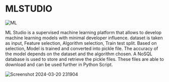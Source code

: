 # MLSTUDIO
![ML](https://github.com/kvtharunkumar/MLSTUDIO/assets/117527544/c93fd064-9d3f-4eb8-976a-4e89393ee18d)

ML Studio is a supervised machine learning platform that allows to develop machine learning models with minimal developer influence.
dataset is taken as input, Feature selection, Algorithm selection, Train test split. Based on selection, Model is trained and converted into pickle file. 
The accuracy of the model depends on the dataset and the algorithm chosen. A NoSQL database is used to store and retrieve the pickle files. 
These files are able to download and can be used further in Python Script.


![Screenshot 2024-03-20 231904](https://github.com/kvtharunkumar/MLSTUDIO/assets/117527544/c6c658fd-18fb-454f-a5ba-518e9e8098f9)
